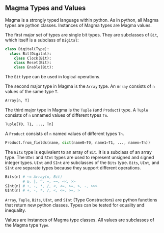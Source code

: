 ## Magma Types and Values

Magma is a strongly typed language within python.
As in python, all Magma types are python classes.
Instances of Magma types are Magma values.

The first major set of types are single bit types. 
They are subclasses of `Bit`, which itself is a subclass of `Digital`:
```python
class Digital(Type):
  class Bit(Digital):
    class Clock(Bit):
    class Reset(Bit):
    class Enable(Bit):
```
The `Bit` type can be used in logical operations.

The second major type in Magma is the `Array` type.
An `Array` consists of `n` values of the same type `T`.
```python
Array[n, T]
```

The third major type in Magma is the `Tuple` (and `Product`) type.
A `Tuple` consists of `n` unnamed values of different types `Tn`.
```python
Tuple[T0, T1, ..., Tn]
```
A `Product` consists of `n` named values of different types `Tn`.
```python
Product.from_fields(name, dict(name0=T0, name1=T1, ..., namen=Tn))
```

The `Bits` type is equivalent to an array of `Bit`.
It is a subclass of an array type.
The `UInt` and `SInt` types are used 
to represent unsigned and signed integer types.
`UInt` and `SInt` are subclasses of the `Bits` type.
`Bits`, `UInt`, and `SInt` are separate types 
because they support different operations.
```python
Bits(n) # ~= Array(n, Bit)
        # &, |, ^, ~, ==, <<, >>
SInt(n) # +, -, *, /, <, <=, >=, >, -, >>>
UInt(n) # +, -, *, /, <, <=, >=, >
```

`Array`, `Tuple`, `Bits`, `UInt`, and `SInt` (Type Constructors) 
are python functions that return new python classes.
Types can be tested for equality and inequality.

Values are instances of Magma type classes.
All values are subclasses of the Magma type `Type`.
